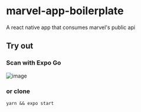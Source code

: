 # marvel-app-boilerplate

A react native app that consumes marvel's public api

## Try out
### Scan with Expo Go
![image](https://user-images.githubusercontent.com/36865563/135236023-cbc675e3-9ddc-413f-b2f4-d858a328c94a.png)
### or clone
    yarn && expo start


